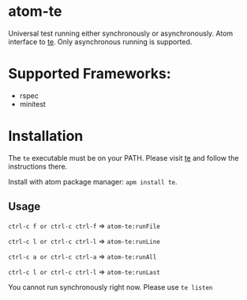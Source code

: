 # atom-te

Universal test running either synchronously or asynchronously. Atom interface to [te](https://github.com/jetaggart/te). Only asynchronous running is supported.

# Supported Frameworks:
* rspec
* minitest


# Installation

The `te` executable must be on your PATH. Please visit [te](https://github.com/jetaggart/te) and follow the instructions there.

Install with atom package manager: `apm install te`.


## Usage

`ctrl-c f or ctrl-c ctrl-f` => `atom-te:runFile`

`ctrl-c l or ctrl-c ctrl-l` => `atom-te:runLine`

`ctrl-c a or ctrl-c ctrl-a` => `atom-te:runAll`

`ctrl-c l or ctrl-c ctrl-l` => `atom-te:runLast`


You cannot run synchronously right now. Please use `te listen`

